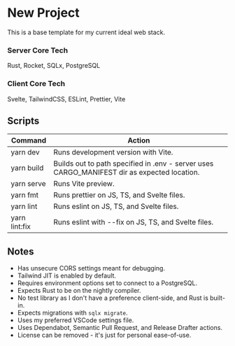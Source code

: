 # New Project

This is a base template for my current ideal web stack.

### Server Core Tech
Rust, Rocket, SQLx, PostgreSQL

### Client Core Tech
Svelte, TailwindCSS, ESLint, Prettier, Vite

## Scripts

| Command | Action |
|---------|--------|
| yarn dev | Runs development version with Vite. |
| yarn build | Builds out to path specified in .env - server uses CARGO_MANIFEST dir as expected location. |
| yarn serve | Runs Vite preview. |
| yarn fmt | Runs prettier on JS, TS, and Svelte files. |
| yarn lint | Runs eslint on JS, TS, and Svelte files. |
| yarn lint:fix | Runs eslint with --fix on JS, TS, and Svelte files. |

## Notes

- Has unsecure CORS settings meant for debugging.
- Tailwind JIT is enabled by default.
- Requires environment options set to connect to a PostgreSQL.
- Expects Rust to be on the nightly compiler.
- No test library as I don't have a preference client-side, and Rust is built-in.
- Expects migrations with `sqlx migrate`.
- Uses my preferred VSCode settings file.
- Uses Dependabot, Semantic Pull Request, and Release Drafter actions.
- License can be removed - it's just for personal ease-of-use.